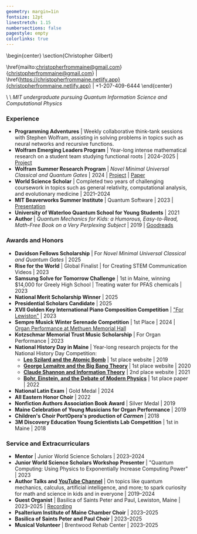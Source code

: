 ```yaml
---
geometry: margin=1in
fontsize: 12pt
linestretch: 1.15
numbersections: false
pagestyle: empty
colorlinks: true
---
```


\begin{center}
\section{Christopher Gilbert}

\href{mailto:christopherfrommaine@gmail.com}{christopherfrommaine@gmail.com}
|
\href{https://christopherfrommaine.netlify.app}{christopherfrommaine.netlify.app}
|
+1-207-409-6444
\end{center}

\ \ *MIT undergraduate pursuing Quantum Information Science and Computational Physics*


### Experience

- **Programming Adventures** | Weekly collaborative think-tank sessions with Stephen Wolfram, assisting in solving problems in topics such as neural networks and recursive functions.
- **Wolfram Emerging Leaders Program** | Year-long intense mathematical research on a student team studying functional roots | 2024–2025 | [Project](https://community.wolfram.com/groups/-/m/t/3379973)
- **Wolfram Summer Research Program** | _Novel Minimal Universal Classical and Quantum Gates_ | 2024 | [Project](https://community.wolfram.com/groups/-/m/t/3214252) | [Paper](https://christopherfrommaine.netlify.app/assets/UniversalQuantumGates.pdf)
- **World Science Scholar** | Completed two years of challenging coursework in topics such as general relativity, computational analysis, and evolutionary medicine | 2021–2024
- **MIT Beaverworks Summer Institute** | Quantum Software | 2023 | [Presentation](https://youtu.be/ZznIlmkSVj4)
- **University of Waterloo Quantum School for Young Students** | 2021
- **Author** | _Quantum Mechanics for Kids: a Humorous, Easy-to-Read, Math-Free Book on a Very Perplexing Subject_ | 2019 | [Goodreads](https://www.goodreads.com/book/show/52255113-quantum-mechanics-for-kids)

### Awards and Honors

- **Davidson Fellows Scholarship** | For _Novel Minimal Universal Classical and Quantum Gates_ | 2025
- **Rise for the World** | Global Finalist | for Creating STEM Communication Videos | 2023
- **Samsung Solve for Tomorrow Challenge** | 1st in Maine, winning $14,000 for Greely High School | Treating water for PFAS chemicals | 2023
- **National Merit Scholarship Winner** | 2025
- **Presidential Scholars Candidate** | 2025
- **XVII Golden Key International Piano Composition Competition** | ["For Lewiston"](https://youtu.be/bWQxTFo2z10?si=XZEPI6n8eHlIkbLX) | 2023
- **Sempre Musick Winter Serenade Competition** | 1st Place | 2024 | [Organ Performance at Methuen Memorial Hall](https://youtu.be/tzBzztInZ4M?si=kwdWrIv7RK_k43tg)
- **Kotzschmar Memorial Trust Music Scholarship** | For Organ Performance | 2023
- **National History Day in Maine** | Year-long research projects for the National History Day Competition:
    - **[Leo Szilard and the Atomic Bomb](http://68999187.nhd.weebly.com/)** | 1st place website | 2019
    - **[George Lemaitre and the Big Bang Theory](https://20-72146579.nhdwebcentral.org/)** | 1st place website | 2020
    - **[Claude Shannon and Information Theory](https://21-07081439.nhdwebcentral.org/)** | 2nd place website | 2021
    - **[Bohr, Einstein, and the Debate of Modern Physics](https://drive.google.com/file/d/1gINOfSicnW34-_Qmne_pO_dFxOiUMyEU/view)** | 1st place paper | 2022
- **National Latin Exam** | Gold Medal | 2024
- **All Eastern Honor Choir** | 2022
- **Nonfiction Authors Association Book Award** | Silver Medal | 2019
- **Maine Celebration of Young Musicians for Organ Performance** | 2019
- **Children's Choir PortOpera's production of _Carmen_** | 2018
- **3M Discovery Education Young Scientists Lab Competition** | 1st in Maine | 2018

### Service and Extracurriculars

- **Mentor** | Junior World Science Scholars | 2023–2024
- **Junior World Science Scholars Workshop Presenter** | "Quantum Computing: Using Physics to Exponentially Increase Computing Power" | 2023
- **Author Talks and [YouTube Channel](https://www.youtube.com/@cpgtv123)** | On topics like quantum mechanics, calculus, artificial intelligence, and more; to spark curiosity for math and science in kids and in everyone | 2019–2024
- **Guest Organist** | Basilica of Saints Peter and Paul, Lewiston, Maine | 2023–2025 | [Recording](https://www.youtube.com/watch?v=BmG57uQmzj4)
- **Psalterium Institute of Maine Chamber Choir** | 2023–2025
- **Basilica of Saints Peter and Paul Choir** | 2023–2025
- **Musical Volunteer** | Brentwood Rehab Center | 2023–2025
